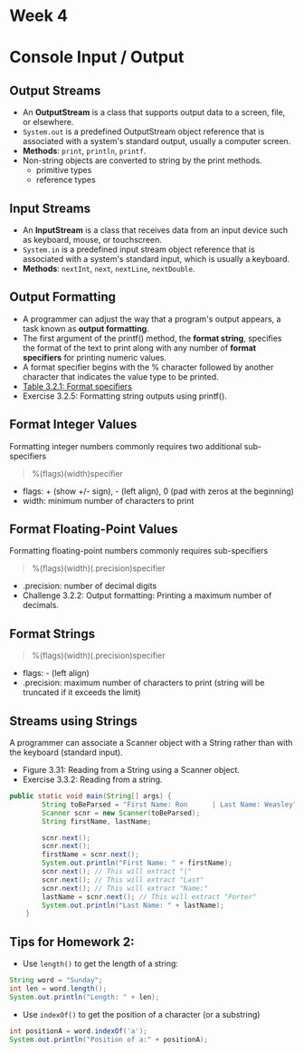 # Week 4
# Console Input / Output
## Output Streams
- An **OutputStream** is a class that supports output data to a screen, file, or elsewhere.
- `System.out` is a predefined OutputStream object reference that is associated with a system's standard output, usually a computer screen.
- **Methods**: `print`, `println`, `printf`.
- Non-string objects are converted to string by the print methods.
  - primitive types
  - reference types

## Input Streams
- An **InputStream** is a class that receives data from an input device such as keyboard, mouse, or touchscreen.
- `System.in` is a predefined input stream object reference that is associated with a system's standard input, which is usually a keyboard.
- **Methods**: `nextInt`, `next`, `nextLine`, `nextDouble`.

## Output Formatting
- A programmer can adjust the way that a program's output appears, a task known as **output formatting**.
- The first argument of the printf() method, the **format string**, specifies the format of the text to print along with any number of **format specifiers** for printing numeric values.
- A format specifier begins with the % character followed by another character that indicates the value type to be printed.
- [Table 3.2.1: Format specifiers](https://learn.zybooks.com/zybook/CUNYCMP167Summer2020/chapter/3/section/2?content_resource_id=42397781)
- Exercise 3.2.5: Formatting string outputs using printf().

## Format Integer Values
Formatting integer numbers commonly requires two additional sub-specifiers
> %(flags)(width)specifier
- flags: + (show +/- sign), - (left align), 0 (pad with zeros at the beginning)
- width: minimum number of characters to print

## Format Floating-Point Values
Formatting floating-point numbers commonly requires sub-specifiers
> %(flags)(width)(.precision)specifier
- .precision: number of decimal digits
- Challenge 3.2.2: Output formatting: Printing a maximum number of decimals.


## Format Strings
> %(flags)(width)(.precision)specifier
- flags: - (left align)
- .precision: maximum number of characters to print (string will be truncated if it exceeds the limit)

## Streams using Strings
A programmer can associate a Scanner object with a String rather than with the keyboard (standard input).
- Figure 3.31: Reading from a String using a Scanner object.
- Exercise 3.3.2: Reading from a string.
```java
public static void main(String[] args) {
        String toBeParsed = "First Name: Ron      | Last Name: Weasley";
        Scanner scnr = new Scanner(toBeParsed);
        String firstName, lastName;

        scnr.next();
        scnr.next();
        firstName = scnr.next();
        System.out.println("First Name: " + firstName);
        scnr.next(); // This will extract "|"
        scnr.next(); // This will extract "Last"
        scnr.next(); // This will extract "Name:"
        lastName = scnr.next(); // This will extract "Porter"
        System.out.println("Last Name: " + lastName);
    }
```

## Tips for Homework 2:
- Use `length()` to get the length of a string:
```java
String word = "Sunday";
int len = word.length();
System.out.println("Length: " + len);
```
- Use `indexOf()` to get the position of a character (or a substring)
```java
int positionA = word.indexOf('a');
System.out.println("Position of a:" + positionA);
```
